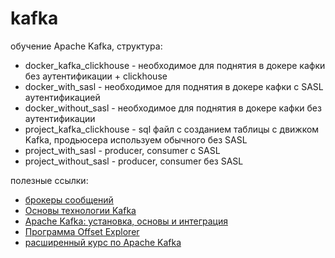 # kafka
обучение Apache Kafka, структура:
* docker_kafka_clickhouse - необходимое для поднятия в докере кафки без аутентификации + clickhouse
* docker_with_sasl - необходимое для поднятия в докере кафки с SASL аутентификацией
* docker_without_sasl - необходимое для поднятия в докере кафки без аутентификации
* project_kafka_clickhouse - sql файл с созданием таблицы с движком Kafka, продьюсера используем обычного без SASL
* project_with_sasl - producer, consumer с SASL
* project_without_sasl - producer, consumer без SASL

полезные ссылки:
* [брокеры сообщений](https://habr.com/ru/companies/sberbank/articles/669456/)
* [Основы технологии Kafka](https://habr.com/ru/companies/slurm/articles/550934/)
* [Apache Kafka: установка, основы и интеграция](https://www.yourtodo.ru/posts/apache-kafka-ustanovka-osnovyi-i-integratsiya/)
* [Программа Offset Explorer](https://kafkatool.com/)
* [расширенный курс по Apache Kafka](https://www.youtube.com/playlist?list=PL8D2P0ruohOC5FXjzqVRaTsglQ57iKCCe)
